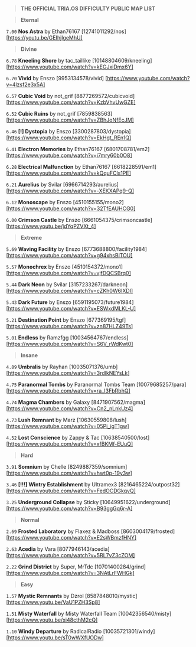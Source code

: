 > **THE OFFICIAL TRIA.OS DIFFICULTY PUBLIC MAP LIST**

> **Eternal**

``7.00`` **Nos Astra** by Ethan76167 [12741011292/nos] [https://youtu.be/GEIhjIgeMhU]

> **Divine**

``6.78`` **Kneeling Shore** by tac_taillike [10148804609/kneeling] [https://www.youtube.com/watch?v=kEGJxiDmx6Y]

``6.70`` **Vivid** by Enszo [9953134578/vivid] [https://www.youtube.com/watch?v=4lzsf2e3x5A]

``6.57`` **Cubic Void** by not_grif [8877269572/cubicvoid] [https://www.youtube.com/watch?v=KzbVhvUwGZE]

``6.52`` **Cubic Ruins** by not_grif [7859838563] [https://www.youtube.com/watch?v=ZBhJoNfEcJM]

``6.46`` **[!] Dystopia** by Enszo [3300287803/dystopia] [https://www.youtube.com/watch?v=EkHgt_REn1Q]

``6.41`` **Electron Memories** by Ethan76167 [6801708781/em2] [https://www.youtube.com/watch?v=i7mry60b0O8] 

``6.28`` **Electrical Malfunction** by Ethan76167 [6618228591/em1] [https://www.youtube.com/watch?v=kQquFCls1PE]

``6.21`` **Aurelius** by Svilar [6966714293/aurelius] [https://www.youtube.com/watch?v=-XEKXAPq9-Q] 

``6.12`` **Monoscape** by Enszo [4510155155/mono2] [https://www.youtube.com/watch?v=32TfEAUHCG0] 

``6.00`` **Crimson Castle** by Enszo [6661054375/crimsoncastle] [https://www.youtu.be/jdYqPZVXt_4]

> **Extreme**

``5.69`` **Waving Facility** by Enszo [6773688800/facility1984] [https://www.youtube.com/watch?v=g94xhsBlTOU]

``5.57`` **Monochrex** by Enszo [4510154372/mono1] [https://www.youtube.com/watch?v=vjfDQCSBrq0]

``5.44`` **Dark Neon** by Svilar [3157233267/darkneon] [https://www.youtube.com/watch?v=cZKh0W6IXDI]

``5.43`` **Dark Future** by Enszo [6591195073/future1984] [https://www.youtube.com/watch?v=ESWxdMLKL-U]

``5.21`` **Destination Point** by Enszo [677369195/tgf] [https://www.youtube.com/watch?v=zn87HLZ49Ts]

``5.01`` **Endless** by Ramzfgg [10034564767/endless] [https://www.youtube.com/watch?v=S6V_rWdKwt0]

> **Insane**

``4.89`` **Umbralis** by Rayhan [10035071376/umb] [https://www.youtube.com/watch?v=3rdlkNEYsLk]

``4.75`` **Paranormal Tombs** by Paranormal Tombs Team [10079685257/para] [https://www.youtube.com/watch?v=ra_I3FbRbhQ]

``4.74`` **Magma Chambers** by Galaxy [8471907562/magma] [https://www.youtube.com/watch?v=Cn2_nLnkUz4]

``4.73`` **Lush Remnant** by Marz [10630559808/lush] [https://www.youtube.com/watch?v=05Pi_igT1gw]

``4.52`` **Lost Conscience** by Zappy & Tac [10638540500/lost] [https://www.youtube.com/watch?v=xfBKMf-EUuQ]

> **Hard**

``3.91`` **Somnium** by Chelle [8249887359/somnium] [https://www.youtube.com/watch?v=hwt0p-19y3w]

``3.46`` **[!!!] Wintry Establishment** by Ultramex3 [8216465224/outpost32] [https://www.youtube.com/watch?v=FedOCDGkqvQ]

``3.25`` **Underground Collapse** by Sticky [10649951622/underground] [https://www.youtube.com/watch?v=B93ggGq6r-A]

> **Normal**

``2.69`` **Frosted Laboratory** by Flaxez & Madboss [8603004179/frosted] [https://www.youtube.com/watch?v=E2sWBmzfHNY]

``2.63`` **Acedia** by Vara [8077946143/acedia] [https://www.youtube.com/watch?v=5RL7vZ3cZOM]

``2.22`` **Grind District** by Super, MrTdc [10701400284/grind] [https://www.youtube.com/watch?v=3NAtLrFWHGk]

> **Easy**
 
``1.57``  **Mystic Remnants** by Dzrol [8587848010/mystic] [https://www.youtu.be/VaU1PZH3Sp8]

``1.51`` **Misty Waterfall** by Misty Waterfall Team [10042356540/misty] [https://www.youtu.be/xi48cthM2cQ]
 
 ``1.10`` **Windy Departure** by RadicalRadio [10035721301/windy] [https://www.youtu.be/sT0wWXfUODw]

